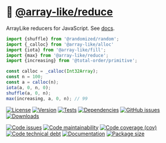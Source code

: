 :bowl_with_spoon: [@array-like/reduce](https://array-like.github.io/reduce)
==

ArrayLike reducers for JavaScript.
See [docs](https://array-like.github.io/reduce/index.html).

```js
import {shuffle} from '@randomized/random';
import {_calloc} from '@array-like/alloc'
import {iota} from '@array-like/fill';
import {max} from '@array-like/reduce';
import {increasing} from '@total-order/primitive';

const calloc = _calloc(Int32Array);
const n = 100;
const a = calloc(n);
iota(a, 0, n, 0);
shuffle(a, 0, n);
max(increasing, a, 0, n); // 99
```

[![License](https://img.shields.io/github/license/array-like/reduce.svg)](https://raw.githubusercontent.com/array-like/reduce/main/LICENSE)
[![Version](https://img.shields.io/npm/v/@array-like/reduce.svg)](https://www.npmjs.org/package/@array-like/reduce)
[![Tests](https://img.shields.io/github/workflow/status/array-like/reduce/ci:cover?event=push&label=tests)](https://github.com/array-like/reduce/actions/workflows/ci:cover.yml?query=branch:main)
[![Dependencies](https://img.shields.io/librariesio/github/array-like/reduce.svg)](https://github.com/array-like/reduce/network/dependencies)
[![GitHub issues](https://img.shields.io/github/issues/array-like/reduce.svg)](https://github.com/array-like/reduce/issues)
[![Downloads](https://img.shields.io/npm/dm/@array-like/reduce.svg)](https://www.npmjs.org/package/@array-like/reduce)

[![Code issues](https://img.shields.io/codeclimate/issues/array-like/reduce.svg)](https://codeclimate.com/github/array-like/reduce/issues)
[![Code maintainability](https://img.shields.io/codeclimate/maintainability/array-like/reduce.svg)](https://codeclimate.com/github/array-like/reduce/trends/churn)
[![Code coverage (cov)](https://img.shields.io/codecov/c/gh/array-like/reduce/main.svg)](https://codecov.io/gh/array-like/reduce)
[![Code technical debt](https://img.shields.io/codeclimate/tech-debt/array-like/reduce.svg)](https://codeclimate.com/github/array-like/reduce/trends/technical_debt)
[![Documentation](https://array-like.github.io/reduce/badge.svg)](https://array-like.github.io/reduce/source.html)
[![Package size](https://img.shields.io/bundlephobia/minzip/@array-like/reduce)](https://bundlephobia.com/result?p=@array-like/reduce)
